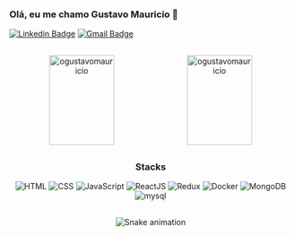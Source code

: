 ### Olá, eu me chamo Gustavo Mauricio 👋

[![Linkedin Badge](https://img.shields.io/badge/-LinkedIn-0077B5?style=flat-square&logo=Linkedin&logoColor=white&link=https://www.linkedin.com/in/o-gustavo-mauricio/)](https://www.linkedin.com/in/o-gustavo-mauricio/) [![Gmail Badge](https://img.shields.io/badge/-Gmail-D14836?style=flat-square&logo=Gmail&logoColor=white&link=mailto:gmauricio207@gmail.com)](mailto:gmauricio207@gmail.com) &nbsp;

##

<div align="center" margin-bottom="40px" width="100%>
  <a href="https://github.com/ogustavomauricio">
  <img align="center" height="160em" width="48%" margin="3px" src="https://github-readme-stats.vercel.app/api?username=ogustavomauricio&show_icons=tru&theme=merko&include_all_commits=true&count_private=true" alt="ogustavomauricio" />
</a>
<a href="https://github.com/ogustavomauricio">
  <img align="center" height="160em" width="48%" margin="3px" src="https://github-readme-stats.vercel.app/api/top-langs/?username=ogustavomauricio&layout=compact&langs_count=20&theme=merko" alt="ogustavomauricio" />
</a>

##

### Stacks

 <div align="center" margin-bottom="40px" width="100%>                                                                                       
  <img alt="Git" src="https://img.shields.io/badge/-Git-F05032?style=flat-square&logo=git&logoColor=white" />
  <img alt="HTML" src="https://img.shields.io/badge/-HTML-E34F26?style=flat-square&logo=html5&logoColor=white" />
  <img alt="CSS" src="https://img.shields.io/badge/-CSS-1572B6?style=flat-square&logo=css3&logoColor=white" />
  <img alt="JavaScript" src="https://img.shields.io/badge/-JavaScript-yellow?style=flat-square&logo=JavaScript&logoColor=white" />
  <img alt="ReactJS" src="https://img.shields.io/badge/-React-61DAFB?style=flat-square&logo=React&logoColor=black" />
  <img alt="Redux" src="https://img.shields.io/badge/-Redux-764ABC?style=flat-square&logo=Redux&logoColor=white" />
  <!--- <img alt="React Testing Library" src="https://img.shields.io/badge/-RTL-61DAFB?style=flat-square&logo=react&logoColor=black" /> -->
  <!--- <img alt="Jest" src="https://img.shields.io/badge/-Jest-C21325?style=flat-square&logo=jest&logoColor=white" /> -->
  <img alt="Docker" src="https://img.shields.io/badge/-Docker-46a2f1?style=flat-square&logo=docker&logoColor=white" />
  <!--- <img alt="TypeScript" src="https://img.shields.io/badge/-TypeScript-007ACC?style=flat-square&logo=typescript&logoColor=white" /> -->
  <!--   <img alt="Heroku" src="https://img.shields.io/badge/-Heroku-430098?style=flat-square&logo=heroku&logoColor=white" /> -->
  <img alt="MongoDB" src="https://img.shields.io/badge/-MongoDB-13aa52?style=flat-square&logo=mongodb&logoColor=white" />
  <img alt="mysql" src="https://img.shields.io/badge/MySQL-00000F?style=for-the-badge&logo=mysql&logoColor=white" />
</div>

##

![Snake animation]()
